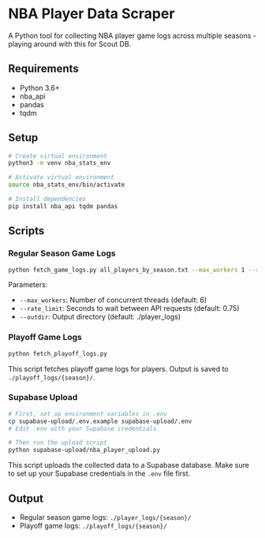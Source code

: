 # NBA Player Data Scraper

A Python tool for collecting NBA player game logs across multiple seasons - playing around with this for Scout DB.

## Requirements
- Python 3.6+
- nba_api
- pandas
- tqdm

## Setup
```bash
# Create virtual environment
python3 -m venv nba_stats_env

# Activate virtual environment
source nba_stats_env/bin/activate

# Install dependencies
pip install nba_api tqdm pandas
```

## Scripts

### Regular Season Game Logs
```bash
python fetch_game_logs.py all_players_by_season.txt --max_workers 1 --rate_limit 1.5
```

Parameters:
- `--max_workers`: Number of concurrent threads (default: 6)
- `--rate_limit`: Seconds to wait between API requests (default: 0.75)
- `--outdir`: Output directory (default: ./player_logs)

### Playoff Game Logs
```bash
python fetch_playoff_logs.py
```

This script fetches playoff game logs for players. Output is saved to `./playoff_logs/{season}/`.

### Supabase Upload
```bash
# First, set up environment variables in .env
cp supabase-upload/.env.example supabase-upload/.env
# Edit .env with your Supabase credentials

# Then run the upload script
python supabase-upload/nba_player_upload.py
```

This script uploads the collected data to a Supabase database. Make sure to set up your Supabase credentials in the `.env` file first.

## Output
- Regular season game logs: `./player_logs/{season}/`
- Playoff game logs: `./playoff_logs/{season}/`